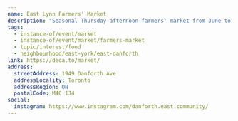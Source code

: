 ```yaml
---
name: East Lynn Farmers' Market
description: "Seasonal Thursday afternoon farmers' market from June to October, operated by Danforth East Community Association."
tags:
  - instance-of/event/market
  - instance-of/event/market/farmers-market
  - topic/interest/food
  - neighbourhood/east-york/east-danforth
link: https://deca.to/market/
address:
  streetAddress: 1949 Danforth Ave
  addressLocality: Toronto
  addressRegion: ON
  postalCode: M4C 1J4
social:
  instagram: https://www.instagram.com/danforth.east.community/
---
```

